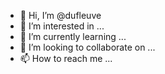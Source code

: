 - 👋 Hi, I’m @dufleuve
- 👀 I’m interested in ...
- 🌱 I’m currently learning ...
- 💞️ I’m looking to collaborate on ...
- 📫 How to reach me ...

<!---
dufleuve/dufleuve is a ✨ special ✨ repository because its `README.md` (this file) appears on your GitHub profile.
You can click the Preview link to take a look at your changes.
--->
